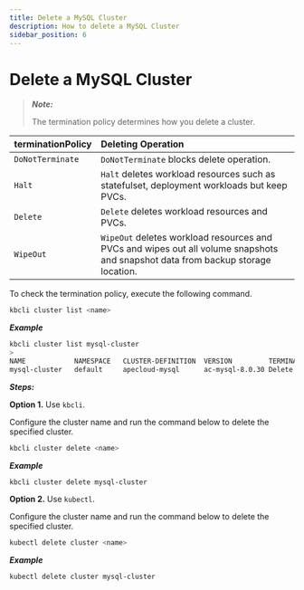 ```yaml
---
title: Delete a MySQL Cluster
description: How to delete a MySQL Cluster
sidebar_position: 6
---
```


# Delete a MySQL Cluster

> ***Note:*** 
>
> The termination policy determines how you delete a cluster.

| **terminationPolicy**  | **Deleting Operation**                    |
|:--                     | :--                                       |
| `DoNotTerminate`       | `DoNotTerminate` blocks delete operation. |
| `Halt`                 | `Halt` deletes workload resources such as statefulset, deployment workloads but keep PVCs. |
| `Delete `              | `Delete` deletes workload resources and PVCs. |
| `WipeOut`              | `WipeOut` deletes workload resources and PVCs and wipes out all volume snapshots and snapshot data from backup storage location. |

To check the termination policy, execute the following command.

```bash
kbcli cluster list <name>
```

***Example***

```bash
kbcli cluster list mysql-cluster
>
NAME   	        NAMESPACE	CLUSTER-DEFINITION	VERSION        	TERMINATION-POLICY	STATUS 	CREATED-TIME
mysql-cluster	default  	apecloud-mysql    	ac-mysql-8.0.30	Delete            	Running	Feb 06,2023 18:27 UTC+0800
```

***Steps:***

**Option 1.** Use `kbcli`.

Configure the cluster name and run the command below to delete the specified cluster.

```bash
kbcli cluster delete <name>
```

***Example***

```bash
kbcli cluster delete mysql-cluster
```

**Option 2.** Use `kubectl`.

Configure the cluster name and run the command below to delete the specified cluster.

```bash
kubectl delete cluster <name>
```

***Example***

```bash
kubectl delete cluster mysql-cluster
```
